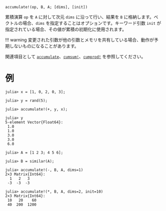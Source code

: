 ```
accumulate!(op, B, A; [dims], [init])
```

累積演算 `op` を `A` に対して次元 `dims` に沿って行い、結果を `B` に格納します。ベクトルの場合、`dims` を指定することはオプションです。キーワード引数 `init` が指定されている場合、その値が累積の初期化に使用されます。

!!! warning
    変更された引数が他の引数とメモリを共有している場合、動作が予期しないものになることがあります。


関連項目として [`accumulate`](@ref)、[`cumsum!`](@ref)、[`cumprod!`](@ref) を参照してください。

# 例

```jldoctest
julia> x = [1, 0, 2, 0, 3];

julia> y = rand(5);

julia> accumulate!(+, y, x);

julia> y
5-element Vector{Float64}:
 1.0
 1.0
 3.0
 3.0
 6.0

julia> A = [1 2 3; 4 5 6];

julia> B = similar(A);

julia> accumulate!(-, B, A, dims=1)
2×3 Matrix{Int64}:
  1   2   3
 -3  -3  -3

julia> accumulate!(*, B, A, dims=2, init=10)
2×3 Matrix{Int64}:
 10   20    60
 40  200  1200
```
